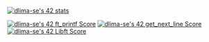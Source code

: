 [![dlima-se's 42 stats](https://badge42.vercel.app/api/v2/cl9nd2o9l00250gkz9y6e4p26/stats?cursusId=21&coalitionId=undefined)](https://github.com/JaeSeoKim/badge42)

[![dlima-se's 42 ft_printf Score](https://badge42.vercel.app/api/v2/cl9nd2o9l00250gkz9y6e4p26/project/2836103)](https://github.com/JaeSeoKim/badge42)
[![dlima-se's 42 get_next_line Score](https://badge42.vercel.app/api/v2/cl9nd2o9l00250gkz9y6e4p26/project/2814801)](https://github.com/JaeSeoKim/badge42)
[![dlima-se's 42 Libft Score](https://badge42.vercel.app/api/v2/cl9nd2o9l00250gkz9y6e4p26/project/2769085)](https://github.com/JaeSeoKim/badge42)
